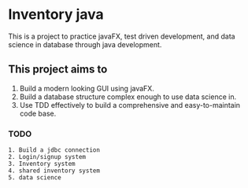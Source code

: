 # Inventory java
This is a project to practice javaFX, test driven development, and data science in database through java development.

## This project aims to
  1. Build a modern looking GUI using javaFX.
  2. Build a database structure complex enough to use data science in.
  3. Use TDD effectively to build a comprehensive and easy-to-maintain code base.

### TODO
    1. Build a jdbc connection
    2. Login/signup system
    3. Inventory system
    4. shared inventory system
    5. data science
